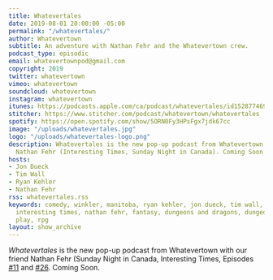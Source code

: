 ```yaml
---
title: Whatevertales
date: 2019-08-01 20:00:00 -05:00
permalink: "/whatevertales/"
author: Whatevertown
subtitle: An adventure with Nathan Fehr and the Whatevertown crew.
podcast_type: episodic
email: whatevertownpod@gmail.com
copyright: 2019
twitter: whatevertown
vimeo: whatevertown
soundcloud: whatevertown
instagram: whatevertown
itunes: https://podcasts.apple.com/ca/podcast/whatevertales/id1528774694
stitcher: https://www.stitcher.com/podcast/whatevertown/whatevertales
spotify: https://open.spotify.com/show/5ORN0Fy3HPsFgx7jdk67cc
image: "/uploads/whatevertales.jpg"
logo: "/uploads/whatevertales-logo.png"
description: Whatevertales is the new pop-up podcast from Whatevertown with our friend
  Nathan Fehr (Interesting Times, Sunday Night in Canada). Coming Soon.
hosts:
- Jon Dueck
- Tim Wall
- Ryan Kehler
- Nathan Fehr
rss: whatevertales.rss
keywords: comedy, winkler, manitoba, ryan kehler, jon dueck, tim wall, whatevertown,
  interesting times, nathan fehr, fantasy, dungeons and dragons, dungeon world, actual
  play, rpg
layout: show_archive
---
```


*Whatevertales* is the new pop-up podcast from Whatevertown with our friend Nathan Fehr (Sunday Night in Canada, Interesting Times, Episodes [#11](https://whatevertown.com/episode/11/) and [#26](https://whatevertown.com/episode/s02e03/). Coming Soon.